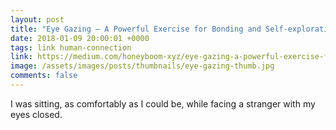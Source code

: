 ```yaml
---
layout: post
title: "Eye Gazing — A Powerful Exercise for Bonding and Self-exploration."
date: 2018-01-09 20:00:01 +0000
tags: link human-connection
link: https://medium.com/honeyboom-xyz/eye-gazing-a-powerful-exercise-for-bonding-and-self-exploration-fe6444a91353
image: /assets/images/posts/thumbnails/eye-gazing-thumb.jpg
comments: false
---
```


I was sitting, as comfortably as I could be, while facing a stranger with my eyes closed.
